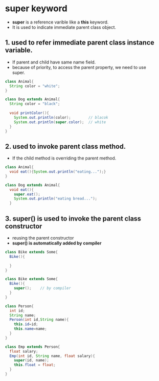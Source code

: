  
 
# super keyword  

  * **super** is a reference varible like a **this** keyword.  
  * It is used to indicate immediate parent class object.  
  

## 1. used to refer immediate parent class instance variable.  
  * If parent and child have same name field.  
  * because of priority, to access the parent property, we need to use super.  
  
```java
class Animal{
  String color = "white";
}

class Dog extends Animal{
  String color = "black";
  
  void printColor(){
    System.out.println(color);        // blacok
    System.out.println(super.color);  // white
  }
}

```

## 2. used to invoke parent class method.  
  * If the child method is overriding the parent method.  
  
```java
class Animal{  
  void eat(){System.out.println("eating...");}  
} 

class Dog extends Animal{  
  void eat(){
    super.eat();
    System.out.println("eating bread...");
  }  
```
  
  
## 3. super() is used to invoke the parent class constructor  
  * reusing the parent constructor  
  * **super() is automatically added by compiler**  
```java
class Bike extends Some{
  Bike(){
  
  }
}

class Bike extends Some{
  Bike(){
    super();    // by compiler   
  }
}
```


```java
class Person{
  int id;  
  String name;  
  Person(int id,String name){  
    this.id=id;  
    this.name=name;  
  }  
}

class Emp extends Person{
  float salary;
  Emp(int id, String name, float salary){
    super(id, name);                      
    this.float = float;
  }
}
```
